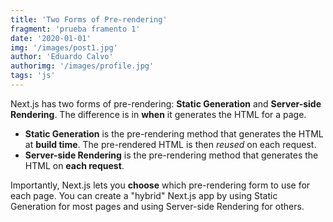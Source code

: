 ```yaml
---
title: 'Two Forms of Pre-rendering'
fragment: 'prueba framento 1'
date: '2020-01-01'
img: '/images/post1.jpg'
author: 'Eduardo Calvo'
authorimg: '/images/profile.jpg'
tags: 'js'
---
```


Next.js has two forms of pre-rendering: **Static Generation** and **Server-side Rendering**. The difference is in **when** it generates the HTML for a page.

- **Static Generation** is the pre-rendering method that generates the HTML at **build time**. The pre-rendered HTML is then _reused_ on each request.
- **Server-side Rendering** is the pre-rendering method that generates the HTML on **each request**.

Importantly, Next.js lets you **choose** which pre-rendering form to use for each page. You can create a "hybrid" Next.js app by using Static Generation for most pages and using Server-side Rendering for others.
